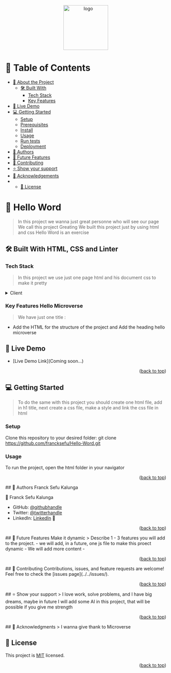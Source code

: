 <a name="readme-top"></a>
<div align="center">
  <!-- You are encouraged to replace this logo with your own! Otherwise you can also remove it. -->
  <img src="https://raw.githubusercontent.com/microverseinc/readme-template/master/murple_logo.png" alt="logo" width="140"  height="auto" />
  <br/>
  
</div>


<!-- TABLE OF CONTENTS -->
# 📗 Table of Contents
- [📖 About the Project](#about-project)
  - [🛠 Built With](#built-with)
    - [Tech Stack](#tech-stack)
    - [Key Features](#key-features)
 - [🚀 Live Demo](#live-demo)
- [💻 Getting Started](#getting-started)
  - [Setup](#setup)
  - [Prerequisites](#prerequisites)
  - [Install](#install)
  - [Usage](#usage)
  - [Run tests](#run-tests)
  - [Deployment](#triangular_flag_on_post-deployment)
- [👥 Authors](#authors)
- [🔭 Future Features](#future-features)
- [🤝 Contributing](#contributing)
- [⭐️ Show your support](#support)
- [🙏 Acknowledgements](#acknowledgements)
- - [📝 License](#license)

<!-- PROJECT DESCRIPTION -->
# 📖 <a name="about-project">Hello Word</a>
> In this project we wanna just great personne who will see our page  We call this project Greating We built this project just by using html and css
Hello Word is an exercise 
## 🛠 Built With <a name="built-with">HTML, CSS and Linter</a>
### Tech Stack <a name="tech-stack"></a>
> In this project we use just one page html and his document css to make it pretty
<details>
  <summary>Client</summary>
  <ul>
    <li><a href="#">index.html</a></li>
    <li><a href="#">styles.css</a></li>
  </ul>
</details>


<!-- Features -->
### Key Features <a name="key-features">Hello Microverse</a>
> We have just one title :
- Add the HTML for the structure of the project and Add the heading hello microverse

<!-- LIVE DEMO -->
## 🚀 Live Demo <a name="live-demo"></a>
> 
- [Live Demo Link](Coming soon...)
<p align="right">(<a href="#readme-top">back to top</a>)</p>


<!-- GETTING STARTED -->
## 💻 Getting Started <a name="getting-started"></a>
> To do the same with this project you should create one html file, add in h1 title, next create a css file, make a style and link the css file in html

### Setup
Clone this repository to your desired folder:
git clone https://github.com/francksefu/Hello-Word.git

### Usage
To run the project, open the html folder in your navigator



<p align="right">(<a href="#readme-top">back to top</a>)</p>
<!-- AUTHORS -->
## 👥 Authors <a name="authors">Franck Sefu Kalunga</a>

👤 Franck Sefu Kalunga
- GitHub: [@githubhandle](https://github.com/francksefu)
- Twitter: [@twitterhandle](https://twitter.com/franck_sefu)
- LinkedIn: [LinkedIn](https://www.linkedin.com/in/franck-sefu-884705254/)
👤 
<p align="right">(<a href="#readme-top">back to top</a>)</p>
<!-- FUTURE FEATURES -->
## 🔭 Future Features <a name="future-features">Make it dynamic</a>
> Describe 1 - 3 features you will add to the project.
- we will add, in a future, one js file to make this proect dynamic
- We will add more content
- 
<p align="right">(<a href="#readme-top">back to top</a>)</p>
<!-- CONTRIBUTING -->
## 🤝 Contributing <a name="contributing"></a>
Contributions, issues, and feature requests are welcome!
Feel free to check the [issues page](../../issues/).
<p align="right">(<a href="#readme-top">back to top</a>)</p>
<!-- SUPPORT -->
## ⭐️ Show your support <a name="support"></a>
> I love work, solve problems, and I have big dreams, maybe in future I will add some AI in this project, that will be possible if you give me strength
<p align="right">(<a href="#readme-top">back to top</a>)</p>
<!-- ACKNOWLEDGEMENTS -->
## 🙏 Acknowledgments <a name="acknowledgements"></a>
> I wanna give thank to Microverse
<!-- LICENSE -->

## 📝 License <a name="license"></a>
This project is [MIT](./LICENSE) licensed.

<p align="right">(<a href="#readme-top">back to top</a>)</p>

